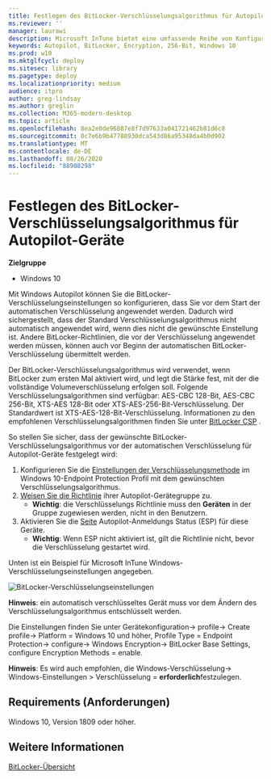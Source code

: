 ```yaml
---
title: Festlegen des BitLocker-Verschlüsselungsalgorithmus für Autopilot-Geräte
ms.reviewer: ''
manager: laurawi
description: Microsoft InTune bietet eine umfassende Reihe von Konfigurationsoptionen für die Verwaltung von BitLocker auf Windows 10-Geräten.
keywords: Autopilot, BitLocker, Encryption, 256-Bit, Windows 10
ms.prod: w10
ms.mktglfcycl: deploy
ms.sitesec: library
ms.pagetype: deploy
ms.localizationpriority: medium
audience: itpro
author: greg-lindsay
ms.author: greglin
ms.collection: M365-modern-desktop
ms.topic: article
ms.openlocfilehash: 8ea2e0de96887e8f7d97633a041721462b81d6c8
ms.sourcegitcommit: 0c7e6b9b47788930dca543d86a95348da4b0d902
ms.translationtype: MT
ms.contentlocale: de-DE
ms.lasthandoff: 08/26/2020
ms.locfileid: "88908298"
---
```

# <a name="setting-the-bitlocker-encryption-algorithm-for-autopilot-devices"></a>Festlegen des BitLocker-Verschlüsselungsalgorithmus für Autopilot-Geräte

**Zielgruppe**

-   Windows 10

Mit Windows Autopilot können Sie die BitLocker-Verschlüsselungseinstellungen so konfigurieren, dass Sie vor dem Start der automatischen Verschlüsselung angewendet werden. Dadurch wird sichergestellt, dass der Standard Verschlüsselungsalgorithmus nicht automatisch angewendet wird, wenn dies nicht die gewünschte Einstellung ist. Andere BitLocker-Richtlinien, die vor der Verschlüsselung angewendet werden müssen, können auch vor Beginn der automatischen BitLocker-Verschlüsselung übermittelt werden. 

Der BitLocker-Verschlüsselungsalgorithmus wird verwendet, wenn BitLocker zum ersten Mal aktiviert wird, und legt die Stärke fest, mit der die vollständige Volumeverschlüsselung erfolgen soll. Folgende Verschlüsselungsalgorithmen sind verfügbar: AES-CBC 128-Bit, AES-CBC 256-Bit, XTS-AES 128-Bit oder XTS-AES-256-Bit-Verschlüsselung. Der Standardwert ist XTS-AES-128-Bit-Verschlüsselung. Informationen zu den empfohlenen Verschlüsselungsalgorithmen finden Sie unter [BitLocker CSP](/windows/client-management/mdm/bitlocker-csp) .

So stellen Sie sicher, dass der gewünschte BitLocker-Verschlüsselungsalgorithmus vor der automatischen Verschlüsselung für Autopilot-Geräte festgelegt wird:

1. Konfigurieren Sie die [Einstellungen der Verschlüsselungsmethode](/intune/endpoint-protection-windows-10#windows-encryption) im Windows 10-Endpoint Protection Profil mit dem gewünschten Verschlüsselungsalgorithmus. 
2. [Weisen Sie die Richtlinie](/intune/device-profile-assign) ihrer Autopilot-Gerätegruppe zu. 
    - **Wichtig**: die Verschlüsselungs Richtlinie muss den **Geräten** in der Gruppe zugewiesen werden, nicht in den Benutzern.
3. Aktivieren Sie die [Seite](enrollment-status.md) Autopilot-Anmeldungs Status (ESP) für diese Geräte. 
    - **Wichtig**: Wenn ESP nicht aktiviert ist, gilt die Richtlinie nicht, bevor die Verschlüsselung gestartet wird.

Unten ist ein Beispiel für Microsoft InTune Windows-Verschlüsselungseinstellungen angegeben.

   ![BitLocker-Verschlüsselungseinstellungen](images/bitlocker-encryption.png)

**Hinweis**: ein automatisch verschlüsseltes Gerät muss vor dem Ändern des Verschlüsselungsalgorithmus entschlüsselt werden.

Die Einstellungen finden Sie unter Gerätekonfiguration-> profile-> Create profile-> Platform = Windows 10 und höher, Profile Type = Endpoint Protection-> configure-> Windows Encryption-> BitLocker Base Settings, configure Encryption Methods = enable.

**Hinweis**: Es wird auch empfohlen, die Windows-Verschlüsselung-> Windows-Einstellungen > Verschlüsselung = **erforderlich**festzulegen.

## <a name="requirements"></a>Requirements (Anforderungen)

Windows 10, Version 1809 oder höher.

## <a name="see-also"></a>Weitere Informationen

[BitLocker-Übersicht](/windows/security/information-protection/bitlocker/bitlocker-overview)
